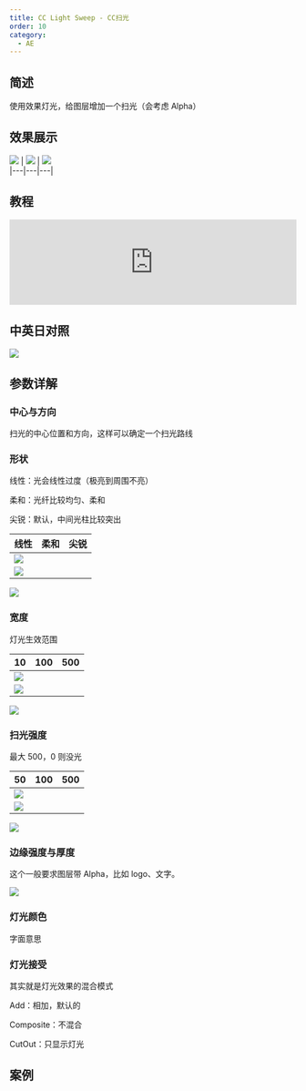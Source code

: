 ```yaml
---
title: CC Light Sweep - CC扫光
order: 10
category:
  - AE
---
```


## 简述

使用效果灯光，给图层增加一个扫光（会考虑 Alpha）

## 效果展示

![](https://cdn.yuelili.com/20211230110108.png) |
![](https://cdn.yuelili.com/20211230110537.png) |
![](https://cdn.yuelili.com/20211230112216.png)  
|---|---|---|

## 教程

<iframe src="https://player.bilibili.com/player.html?bvid=BV1e34y1X7Vj&page=77&high_quality=1" width="100%" allowfullscreen="allowfullscreen" frameborder="0"></iframe>

## 中英日对照

![](https://mir.yuelili.com/wp-content/uploads/user/AE/effects/AE-Effects-Generate-CC_Light_Sweep.png)

## 参数详解

### 中心与方向

扫光的中心位置和方向，这样可以确定一个扫光路线

### 形状

线性：光会线性过度（极亮到周围不亮）

柔和：光纤比较均匀、柔和

尖锐：默认，中间光柱比较突出

| 线性                                            | 柔和 | 尖锐 |
| ----------------------------------------------- | ---- | ---- |
| ![](https://cdn.yuelili.com/20211230110926.png) |
| ![](https://cdn.yuelili.com/20211230110949.png) |

![](https://cdn.yuelili.com/20211230111007.png)

### 宽度

灯光生效范围

| 10                                              | 100 | 500 |
| ----------------------------------------------- | --- | --- |
| ![](https://cdn.yuelili.com/20211230111253.png) |
| ![](https://cdn.yuelili.com/20211230111334.png) |

![](https://cdn.yuelili.com/20211230111351.png)

### 扫光强度

最大 500，0 则没光

| 50                                              | 100 | 500 |
| ----------------------------------------------- | --- | --- |
| ![](https://cdn.yuelili.com/20211230111334.png) |
| ![](https://cdn.yuelili.com/20211230111608.png) |

![](https://cdn.yuelili.com/20211230111620.png)

### 边缘强度与厚度

这个一般要求图层带 Alpha，比如 logo、文字。

![](https://cdn.yuelili.com/20211230111828.png)

### 灯光颜色

字面意思

### 灯光接受

其实就是灯光效果的混合模式

Add：相加，默认的

Composite：不混合

CutOut：只显示灯光

## 案例
